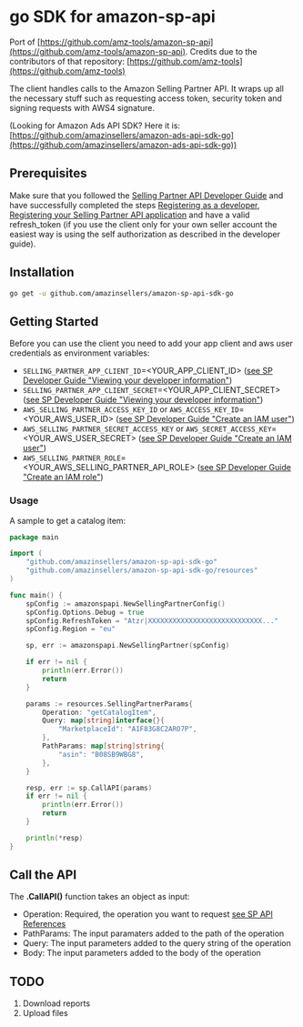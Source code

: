 # go SDK for amazon-sp-api

Port of [https://github.com/amz-tools/amazon-sp-api](https://github.com/amz-tools/amazon-sp-api).
Credits due to the contributors of that repository: [https://github.com/amz-tools](https://github.com/amz-tools)

The client handles calls to the Amazon Selling Partner API. It wraps up all the necessary stuff 
such as requesting access token, security token and signing requests with AWS4 signature.

(Looking for Amazon Ads API SDK? Here it is: [https://github.com/amazinsellers/amazon-ads-api-sdk-go](https://github.com/amazinsellers/amazon-ads-api-sdk-go))

## Prerequisites
Make sure that you followed the [Selling Partner API Developer Guide](https://github.com/amzn/selling-partner-api-docs/blob/main/guides/developer-guide/SellingPartnerApiDeveloperGuide.md)
and have successfully completed the steps [Registering as a developer](https://github.com/amzn/selling-partner-api-docs/blob/main/guides/developer-guide/SellingPartnerApiDeveloperGuide.md#registering-as-a-developer),
[Registering your Selling Partner API application](https://github.com/amzn/selling-partner-api-docs/blob/main/guides/developer-guide/SellingPartnerApiDeveloperGuide.md#registering-your-selling-partner-api-application)
and have a valid refresh_token (if you use the client only for your own seller account the easiest way is using the
self authorization as described in the developer guide).

## Installation
```bash
go get -u github.com/amazinsellers/amazon-sp-api-sdk-go
```

## Getting Started
Before you can use the client you need to add your app client and aws user credentials as environment variables:

* `SELLING_PARTNER_APP_CLIENT_ID`=<YOUR_APP_CLIENT_ID> ([see SP Developer Guide "Viewing your developer information"](https://github.com/amzn/selling-partner-api-docs/blob/main/guides/developer-guide/SellingPartnerApiDeveloperGuide.md#viewing-your-developer-information))
* `SELLING_PARTNER_APP_CLIENT_SECRET`=<YOUR_APP_CLIENT_SECRET> ([see SP Developer Guide "Viewing your developer information"](https://github.com/amzn/selling-partner-api-docs/blob/main/guides/developer-guide/SellingPartnerApiDeveloperGuide.md#viewing-your-developer-information))
* `AWS_SELLING_PARTNER_ACCESS_KEY_ID` or `AWS_ACCESS_KEY_ID`=<YOUR_AWS_USER_ID> ([see SP Developer Guide "Create an IAM user"](https://github.com/amzn/selling-partner-api-docs/blob/main/guides/developer-guide/SellingPartnerApiDeveloperGuide.md#step-2-create-an-iam-user))
* `AWS_SELLING_PARTNER_SECRET_ACCESS_KEY` or `AWS_SECRET_ACCESS_KEY`=<YOUR_AWS_USER_SECRET> ([see SP Developer Guide "Create an IAM user"](https://github.com/amzn/selling-partner-api-docs/blob/main/guides/developer-guide/SellingPartnerApiDeveloperGuide.md#step-2-create-an-iam-user))
* `AWS_SELLING_PARTNER_ROLE`=<YOUR_AWS_SELLING_PARTNER_API_ROLE> ([see SP Developer Guide "Create an IAM role"](https://github.com/amzn/selling-partner-api-docs/blob/main/guides/developer-guide/SellingPartnerApiDeveloperGuide.md#step-4-create-an-iam-role))

### Usage

A sample to get a catalog item:
```go
package main 

import (
	"github.com/amazinsellers/amazon-sp-api-sdk-go"
	"github.com/amazinsellers/amazon-sp-api-sdk-go/resources"
)

func main() {
	spConfig := amazonspapi.NewSellingPartnerConfig()
	spConfig.Options.Debug = true
	spConfig.RefreshToken = "Atzr|XXXXXXXXXXXXXXXXXXXXXXXXXXXX..."
	spConfig.Region = "eu"

	sp, err := amazonspapi.NewSellingPartner(spConfig)

	if err != nil {
		println(err.Error())
		return
	}

	params := resources.SellingPartnerParams{
		Operation: "getCatalogItem",
		Query: map[string]interface{}{
			"MarketplaceId": "A1F83G8C2ARO7P",
		},
		PathParams: map[string]string{
			"asin": "B08SB9WBG8",
		},
	}

	resp, err := sp.CallAPI(params)
	if err != nil {
		println(err.Error())
		return
	}

	println(*resp)
}
```

## Call the API

The **.CallAPI()** function takes an object as input:
* Operation: Required, the operation you want to request [see SP API References](https://github.com/amzn/selling-partner-api-docs/tree/main/references)
* PathParams: The input paramaters added to the path of the operation
* Query: The input parameters added to the query string of the operation
* Body: The input parameters added to the body of the operation

## TODO
1. Download reports
2. Upload files
